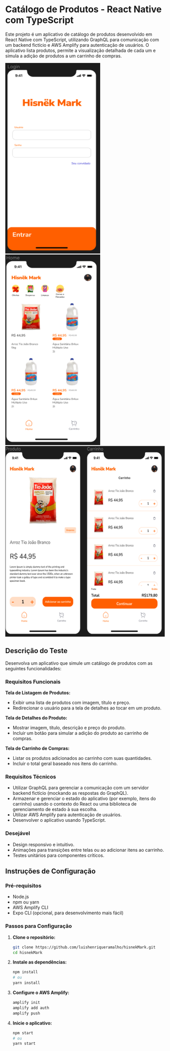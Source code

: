 # Catálogo de Produtos - React Native com TypeScript

Este projeto é um aplicativo de catálogo de produtos desenvolvido em React Native com TypeScript, utilizando GraphQL para comunicação com um backend fictício e AWS Amplify para autenticação de usuários. O aplicativo lista produtos, permite a visualização detalhada de cada um e simula a adição de produtos a um carrinho de compras.

<img src="./assets/1.png" alt="Imagem do Aplicativo" width="300" height="600"> <img src="./assets/2.png" alt="Imagem do Aplicativo" width="300" height="600">
<img src="./assets/3.png" alt="Imagem do Aplicativo" width="600" height="600">

## Descrição do Teste

Desenvolva um aplicativo que simule um catálogo de produtos com as seguintes funcionalidades:

### Requisitos Funcionais

**Tela de Listagem de Produtos:**

- Exibir uma lista de produtos com imagem, título e preço.
- Redirecionar o usuário para a tela de detalhes ao tocar em um produto.

**Tela de Detalhes do Produto:**

- Mostrar imagem, título, descrição e preço do produto.
- Incluir um botão para simular a adição do produto ao carrinho de compras.

**Tela de Carrinho de Compras:**

- Listar os produtos adicionados ao carrinho com suas quantidades.
- Incluir o total geral baseado nos itens do carrinho.

### Requisitos Técnicos

- Utilizar GraphQL para gerenciar a comunicação com um servidor backend fictício (mockando as respostas do GraphQL).
- Armazenar e gerenciar o estado do aplicativo (por exemplo, itens do carrinho) usando o contexto do React ou uma biblioteca de gerenciamento de estado à sua escolha.
- Utilizar AWS Amplify para autenticação de usuários.
- Desenvolver o aplicativo usando TypeScript.

### Desejável

- Design responsivo e intuitivo.
- Animações para transições entre telas ou ao adicionar itens ao carrinho.
- Testes unitários para componentes críticos.

## Instruções de Configuração

### Pré-requisitos

- Node.js
- npm ou yarn
- AWS Amplify CLI
- Expo CLI (opcional, para desenvolvimento mais fácil)

### Passos para Configuração

1. **Clone o repositório:**

   ```sh
   git clone https://github.com/luishenriqueramalho/hisnekMark.git
   cd hisnekMark
   ```

2. **Instale as dependências:**

   ```sh
   npm install
   # ou
   yarn install
   ```

3. **Configure o AWS Amplify:**

   ```sh
   amplify init
   amplify add auth
   amplify push
   ```

4. **Inicie o aplicativo:**
   ```sh
   npm start
   # ou
   yarn start
   ```
